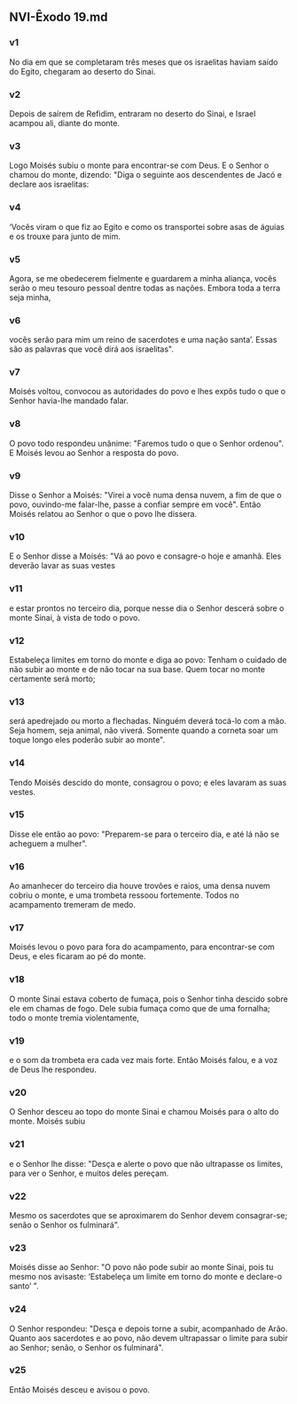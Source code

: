 ## NVI-Êxodo 19.md
### v1
 No dia em que se completaram três meses que os israelitas haviam saído do Egito, chegaram ao deserto do Sinai.
### v2
 Depois de saírem de Refidim, entraram no deserto do Sinai, e Israel acampou ali, diante do monte.
### v3
 Logo Moisés subiu o monte para encontrar-se com Deus. E o Senhor o chamou do monte, dizendo: "Diga o seguinte aos descendentes de Jacó e declare aos israelitas:
### v4
 ‘Vocês viram o que fiz ao Egito e como os transportei sobre asas de águias e os trouxe para junto de mim.
### v5
 Agora, se me obedecerem fielmente e guardarem a minha aliança, vocês serão o meu tesouro pessoal dentre todas as nações. Embora toda a terra seja minha,
### v6
 vocês serão para mim um reino de sacerdotes e uma nação santa’. Essas são as palavras que você dirá aos israelitas".
### v7
 Moisés voltou, convocou as autoridades do povo e lhes expôs tudo o que o Senhor havia-lhe mandado falar.
### v8
 O povo todo respondeu unânime: "Faremos tudo o que o Senhor ordenou". E Moisés levou ao Senhor a resposta do povo.
### v9
 Disse o Senhor a Moisés: "Virei a você numa densa nuvem, a fim de que o povo, ouvindo-me falar-lhe, passe a confiar sempre em você". Então Moisés relatou ao Senhor o que o povo lhe dissera.
### v10
 E o Senhor disse a Moisés: "Vá ao povo e consagre-o hoje e amanhã. Eles deverão lavar as suas vestes
### v11
 e estar prontos no terceiro dia, porque nesse dia o Senhor descerá sobre o monte Sinai, à vista de todo o povo.
### v12
 Estabeleça limites em torno do monte e diga ao povo: Tenham o cuidado de não subir ao monte e de não tocar na sua base. Quem tocar no monte certamente será morto;
### v13
 será apedrejado ou morto a flechadas. Ninguém deverá tocá-lo com a mão. Seja homem, seja animal, não viverá. Somente quando a corneta soar um toque longo eles poderão subir ao monte".
### v14
 Tendo Moisés descido do monte, consagrou o povo; e eles lavaram as suas vestes.
### v15
 Disse ele então ao povo: "Preparem-se para o terceiro dia, e até lá não se acheguem a mulher".
### v16
 Ao amanhecer do terceiro dia houve trovões e raios, uma densa nuvem cobriu o monte, e uma trombeta ressoou fortemente. Todos no acampamento tremeram de medo.
### v17
 Moisés levou o povo para fora do acampamento, para encontrar-se com Deus, e eles ficaram ao pé do monte.
### v18
 O monte Sinai estava coberto de fumaça, pois o Senhor tinha descido sobre ele em chamas de fogo. Dele subia fumaça como que de uma fornalha; todo o monte tremia violentamente,
### v19
 e o som da trombeta era cada vez mais forte. Então Moisés falou, e a voz de Deus lhe respondeu.
### v20
 O Senhor desceu ao topo do monte Sinai e chamou Moisés para o alto do monte. Moisés subiu
### v21
 e o Senhor lhe disse: "Desça e alerte o povo que não ultrapasse os limites, para ver o Senhor, e muitos deles pereçam.
### v22
 Mesmo os sacerdotes que se aproximarem do Senhor devem consagrar-se; senão o Senhor os fulminará".
### v23
 Moisés disse ao Senhor: "O povo não pode subir ao monte Sinai, pois tu mesmo nos avisaste: ‘Estabeleça um limite em torno do monte e declare-o santo’ ".
### v24
 O Senhor respondeu: "Desça e depois torne a subir, acompanhado de Arão. Quanto aos sacerdotes e ao povo, não devem ultrapassar o limite para subir ao Senhor; senão, o Senhor os fulminará".
### v25
 Então Moisés desceu e avisou o povo.
